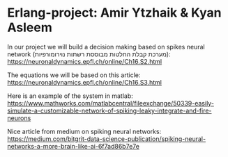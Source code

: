 # Erlang-project: Amir Ytzhaik & Kyan Asleem
In our project we will build a decision making based on spikes neural network (מערכת קבלת החלטות מבוססת רשתות נוירומורפיות):
https://neuronaldynamics.epfl.ch/online/Ch16.S2.html 

The equations we will be based on this article:
https://neuronaldynamics.epfl.ch/online/Ch16.S3.html

Here is an example of the system in matlab:
https://www.mathworks.com/matlabcentral/fileexchange/50339-easily-simulate-a-customizable-network-of-spiking-leaky-integrate-and-fire-neurons

Nice article from medium on spiking neural networks:
https://medium.com/bitgrit-data-science-publication/spiking-neural-networks-a-more-brain-like-ai-6f7ad86b7e7e
